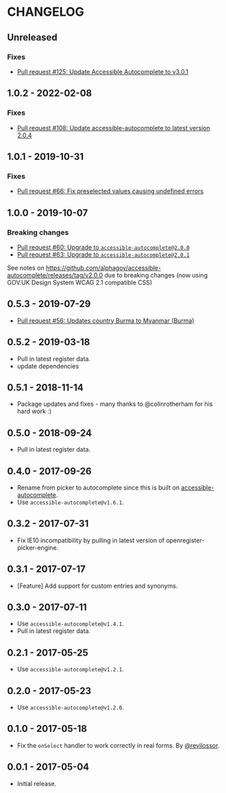 # CHANGELOG

## Unreleased

### Fixes

- [Pull request #125: Update Accessible Autocomplete to v3.0.1](https://github.com/alphagov/govuk-country-and-territory-autocomplete/pull/125)

## 1.0.2 - 2022-02-08

### Fixes

- [Pull request #108: Update accessible-autocomplete to latest version 2.0.4](https://github.com/alphagov/govuk-country-and-territory-autocomplete/pull/108)

## 1.0.1 - 2019-10-31

### Fixes

- [Pull request #66: Fix preselected values causing undefined errors](https://github.com/alphagov/govuk-country-and-territory-autocomplete/pull/66)

## 1.0.0 - 2019-10-07

### Breaking changes

- [Pull request #60: Upgrade to `accessible-autocomplete@2.0.0`](https://github.com/alphagov/govuk-country-and-territory-autocomplete/pull/60)
- [Pull request #63: Upgrade to `accessible-autocomplete@2.0.1`](https://github.com/alphagov/govuk-country-and-territory-autocomplete/pull/63)

See notes on https://github.com/alphagov/accessible-autocomplete/releases/tag/v2.0.0 due to breaking changes (now using GOV.UK Design System WCAG 2.1 compatible CSS)

## 0.5.3 - 2019-07-29

- [Pull request #56: Updates country Burma to Myanmar (Burma)](https://github.com/alphagov/govuk-country-and-territory-autocomplete/pull/56)

## 0.5.2 - 2019-03-18

- Pull in latest register data.
- update dependencies

## 0.5.1 - 2018-11-14

- Package updates and fixes - many thanks to @colinrotherham for his hard work :)

## 0.5.0 - 2018-09-24

- Pull in latest register data.

## 0.4.0 - 2017-09-26

- Rename from picker to autocomplete since this is built on [accessible-autocomplete](https://github.com/alphagov/accessible-autocomplete).
- Use `accessible-autocomplete@v1.6.1`.

## 0.3.2 - 2017-07-31

- Fix IE10 incompatibility by pulling in latest version of openregister-picker-engine.

## 0.3.1 - 2017-07-17

- [Feature] Add support for custom entries and synonyms.

## 0.3.0 - 2017-07-11

- Use `accessible-autocomplete@v1.4.1`.
- Pull in latest register data.

## 0.2.1 - 2017-05-25

- Use `accessible-autocomplete@v1.2.1`.

## 0.2.0 - 2017-05-23

- Use `accessible-autocomplete@v1.2.0`.

## 0.1.0 - 2017-05-18

- Fix the `onSelect` handler to work correctly in real forms. By [@revilossor](https://github.com/revilossor).

## 0.0.1 - 2017-05-04

- Initial release.
